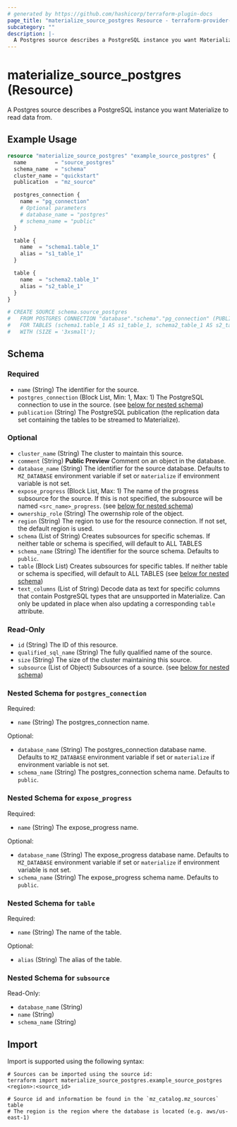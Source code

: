 ```yaml
---
# generated by https://github.com/hashicorp/terraform-plugin-docs
page_title: "materialize_source_postgres Resource - terraform-provider-materialize"
subcategory: ""
description: |-
  A Postgres source describes a PostgreSQL instance you want Materialize to read data from.
---
```


# materialize_source_postgres (Resource)

A Postgres source describes a PostgreSQL instance you want Materialize to read data from.

## Example Usage

```terraform
resource "materialize_source_postgres" "example_source_postgres" {
  name         = "source_postgres"
  schema_name  = "schema"
  cluster_name = "quickstart"
  publication  = "mz_source"

  postgres_connection {
    name = "pg_connection"
    # Optional parameters
    # database_name = "postgres"
    # schema_name = "public"
  }

  table {
    name  = "schema1.table_1"
    alias = "s1_table_1"
  }

  table {
    name  = "schema2.table_1"
    alias = "s2_table_1"
  }
}

# CREATE SOURCE schema.source_postgres
#   FROM POSTGRES CONNECTION "database"."schema"."pg_connection" (PUBLICATION 'mz_source')
#   FOR TABLES (schema1.table_1 AS s1_table_1, schema2_table_1 AS s2_table_1)
#   WITH (SIZE = '3xsmall');
```

<!-- schema generated by tfplugindocs -->
## Schema

### Required

- `name` (String) The identifier for the source.
- `postgres_connection` (Block List, Min: 1, Max: 1) The PostgreSQL connection to use in the source. (see [below for nested schema](#nestedblock--postgres_connection))
- `publication` (String) The PostgreSQL publication (the replication data set containing the tables to be streamed to Materialize).

### Optional

- `cluster_name` (String) The cluster to maintain this source.
- `comment` (String) **Public Preview** Comment on an object in the database.
- `database_name` (String) The identifier for the source database. Defaults to `MZ_DATABASE` environment variable if set or `materialize` if environment variable is not set.
- `expose_progress` (Block List, Max: 1) The name of the progress subsource for the source. If this is not specified, the subsource will be named `<src_name>_progress`. (see [below for nested schema](#nestedblock--expose_progress))
- `ownership_role` (String) The owernship role of the object.
- `region` (String) The region to use for the resource connection. If not set, the default region is used.
- `schema` (List of String) Creates subsources for specific schemas. If neither table or schema is specified, will default to ALL TABLES
- `schema_name` (String) The identifier for the source schema. Defaults to `public`.
- `table` (Block List) Creates subsources for specific tables. If neither table or schema is specified, will default to ALL TABLES (see [below for nested schema](#nestedblock--table))
- `text_columns` (List of String) Decode data as text for specific columns that contain PostgreSQL types that are unsupported in Materialize. Can only be updated in place when also updating a corresponding `table` attribute.

### Read-Only

- `id` (String) The ID of this resource.
- `qualified_sql_name` (String) The fully qualified name of the source.
- `size` (String) The size of the cluster maintaining this source.
- `subsource` (List of Object) Subsources of a source. (see [below for nested schema](#nestedatt--subsource))

<a id="nestedblock--postgres_connection"></a>
### Nested Schema for `postgres_connection`

Required:

- `name` (String) The postgres_connection name.

Optional:

- `database_name` (String) The postgres_connection database name. Defaults to `MZ_DATABASE` environment variable if set or `materialize` if environment variable is not set.
- `schema_name` (String) The postgres_connection schema name. Defaults to `public`.


<a id="nestedblock--expose_progress"></a>
### Nested Schema for `expose_progress`

Required:

- `name` (String) The expose_progress name.

Optional:

- `database_name` (String) The expose_progress database name. Defaults to `MZ_DATABASE` environment variable if set or `materialize` if environment variable is not set.
- `schema_name` (String) The expose_progress schema name. Defaults to `public`.


<a id="nestedblock--table"></a>
### Nested Schema for `table`

Required:

- `name` (String) The name of the table.

Optional:

- `alias` (String) The alias of the table.


<a id="nestedatt--subsource"></a>
### Nested Schema for `subsource`

Read-Only:

- `database_name` (String)
- `name` (String)
- `schema_name` (String)

## Import

Import is supported using the following syntax:

```shell
# Sources can be imported using the source id:
terraform import materialize_source_postgres.example_source_postgres <region>:<source_id>

# Source id and information be found in the `mz_catalog.mz_sources` table
# The region is the region where the database is located (e.g. aws/us-east-1)
```
